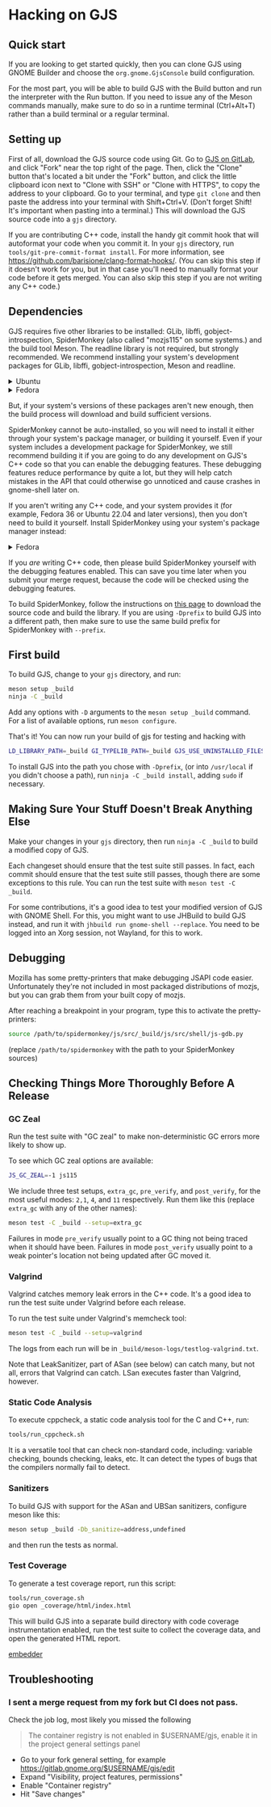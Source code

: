 # Hacking on GJS #

## Quick start ##

If you are looking to get started quickly, then you can clone GJS using
GNOME Builder and choose the `org.gnome.GjsConsole` build configuration.

For the most part, you will be able to build GJS with the Build button
and run the interpreter with the Run button.
If you need to issue any of the Meson commands manually, make sure to do
so in a runtime terminal (Ctrl+Alt+T) rather than a build terminal or a
regular terminal.

## Setting up ##

First of all, download the GJS source code using Git.
Go to [GJS on GitLab](https://gitlab.gnome.org/GNOME/gjs), and click
"Fork" near the top right of the page.
Then, click the "Clone" button that's located a bit under the "Fork"
button, and click the little clipboard icon next to "Clone with SSH" or
"Clone with HTTPS", to copy the address to your clipboard.
Go to your terminal, and type `git clone` and then paste the address
into your terminal with Shift+Ctrl+V.
(Don't forget Shift! It's important when pasting into a terminal.)
This will download the GJS source code into a `gjs` directory.

If you are contributing C++ code, install the handy git
commit hook that will autoformat your code when you commit it.
In your `gjs` directory, run
`tools/git-pre-commit-format install`.
For more information, see
<https://github.com/barisione/clang-format-hooks/>.
(You can skip this step if it doesn't work for you, but in that case
you'll need to manually format your code before it gets merged.
You can also skip this step if you are not writing any C++ code.)

## Dependencies

GJS requires five other libraries to be installed: GLib, libffi,
gobject-introspection, SpiderMonkey (also called "mozjs115" on some
systems.) and the build tool Meson.
The readline library is not required, but strongly recommended.
We recommend installing your system's development packages for GLib,
libffi, gobject-introspection, Meson and readline.

<details>
    <summary>Ubuntu</summary>
    <code>sudo apt-get install libglib2.0-dev libffi-dev libreadline-dev libgirepository1.0-dev meson</code>
</details>

<details>
    <summary>Fedora</summary>
    <code>sudo dnf install glib2-devel libffi readline-devel gobject-introspection-devel meson</code>
</details>

But, if your system's versions of these packages aren't new enough, then
the build process will download and build sufficient versions.

SpiderMonkey cannot be auto-installed, so you will need to install it
either through your system's package manager, or building it yourself.
Even if your system includes a development package for SpiderMonkey, we
still recommend building it if you are going to do any development on
GJS's C++ code so that you can enable the debugging features.
These debugging features reduce performance by quite a lot, but they
will help catch mistakes in the API that could otherwise go unnoticed
and cause crashes in gnome-shell later on.

If you aren't writing any C++ code, and your system provides it (for
example, Fedora 36 or Ubuntu 22.04 and later versions), then you don't
need to build it yourself.
Install SpiderMonkey using your system's package manager instead:

<!--Ubuntu does not currently ship a build of libmozjs-115-->
<!-- <details>
    <summary>Ubuntu</summary>
    <code>sudo apt-get install libmozjs-115-dev</code>
</details> -->

<details>
    <summary>Fedora</summary>
    <code>sudo dnf install mozjs115-devel</code>
</details>

If you _are_ writing C++ code, then please build SpiderMonkey yourself
with the debugging features enabled.
This can save you time later when you submit your merge request, because
the code will be checked using the debugging features.

To build SpiderMonkey, follow the instructions on [this page](https://github.com/mozilla-spidermonkey/spidermonkey-embedding-examples/blob/esr115/docs/Building%20SpiderMonkey.md) to download the source code and build the library.
If you are using `-Dprefix` to build GJS into a different path, then
make sure to use the same build prefix for SpiderMonkey with `--prefix`.

## First build ##

To build GJS, change to your `gjs` directory, and run:
```sh
meson setup _build
ninja -C _build
```

Add any options with `-D` arguments to the `meson setup _build` command.
For a list of available options, run `meson configure`.

That's it! You can now run your build of gjs for testing and hacking with

```sh
LD_LIBRARY_PATH=_build GI_TYPELIB_PATH=_build GJS_USE_UNINSTALLED_FILES=1 ./_build/gjs-console script.js
```

To install GJS into the path you chose with `-Dprefix`, (or into
`/usr/local` if you didn't choose a path), run
`ninja -C _build install`, adding `sudo` if necessary.

## Making Sure Your Stuff Doesn't Break Anything Else ##

Make your changes in your `gjs` directory, then run
`ninja -C _build` to build a modified copy of GJS.

Each changeset should ensure that the test suite still passes.
In fact, each commit should ensure that the test suite still passes,
though there are some exceptions to this rule.
You can run the test suite with `meson test -C _build`.

For some contributions, it's a good idea to test your modified version
of GJS with GNOME Shell.
For this, you might want to use JHBuild to build GJS instead, and run
it with `jhbuild run gnome-shell --replace`.
You need to be logged into an Xorg session, not Wayland, for this to
work.

## Debugging ##

Mozilla has some pretty-printers that make debugging JSAPI code easier.
Unfortunately they're not included in most packaged distributions of
mozjs, but you can grab them from your built copy of mozjs.

After reaching a breakpoint in your program, type this to activate the
pretty-printers:
```sh
source /path/to/spidermonkey/js/src/_build/js/src/shell/js-gdb.py
```

(replace `/path/to/spidermonkey` with the path to your SpiderMonkey
sources)

## Checking Things More Thoroughly Before A Release ##

### GC Zeal ###

Run the test suite with "GC zeal" to make non-deterministic GC errors
more likely to show up.

To see which GC zeal options are available:
```sh
JS_GC_ZEAL=-1 js115
```

We include three test setups, `extra_gc`, `pre_verify`, and
`post_verify`, for the most useful modes: `2,1`, `4`, and `11`
respectively.
Run them like this (replace `extra_gc` with any of the other names):
```sh
meson test -C _build --setup=extra_gc
```

Failures in mode `pre_verify` usually point to a GC thing not being
traced when it should have been.
Failures in mode `post_verify` usually point to a weak pointer's
location not being updated after GC moved it.

### Valgrind ###

Valgrind catches memory leak errors in the C++ code.
It's a good idea to run the test suite under Valgrind before each
release.

To run the test suite under Valgrind's memcheck tool:
```sh
meson test -C _build --setup=valgrind
```

The logs from each run will be in
`_build/meson-logs/testlog-valgrind.txt`.

Note that LeakSanitizer, part of ASan (see below) can catch many, but
not all, errors that Valgrind can catch.
LSan executes faster than Valgrind, however.

### Static Code Analysis ###

To execute cppcheck, a static code analysis tool for the C and C++, run:
```sh
tools/run_cppcheck.sh
```
It is a versatile tool that can check non-standard code, including: variable
checking, bounds checking, leaks, etc. It can detect the types of bugs that
the compilers normally fail to detect.

### Sanitizers ###

To build GJS with support for the ASan and UBSan sanitizers, configure
meson like this:
```sh
meson setup _build -Db_sanitize=address,undefined
```
and then run the tests as normal.

### Test Coverage ###

To generate a test coverage report, run this script:
```sh
tools/run_coverage.sh
gio open _coverage/html/index.html
```
This will build GJS into a separate build directory with code coverage
instrumentation enabled, run the test suite to collect the coverage
data, and open the generated HTML report.

[embedder](https://github.com/spidermonkey-embedders/spidermonkey-embedding-examples/blob/esr115/docs/Building%20SpiderMonkey.md)

## Troubleshooting

### I sent a merge request from my fork but CI does not pass.

Check the job log, most likely you missed the following

> The container registry is not enabled in $USERNAME/gjs, enable it in the project general settings panel

* Go to your fork general setting, for example https://gitlab.gnome.org/$USERNAME/gjs/edit
* Expand "Visibility, project features, permissions"
* Enable "Container registry"
* Hit "Save changes"
